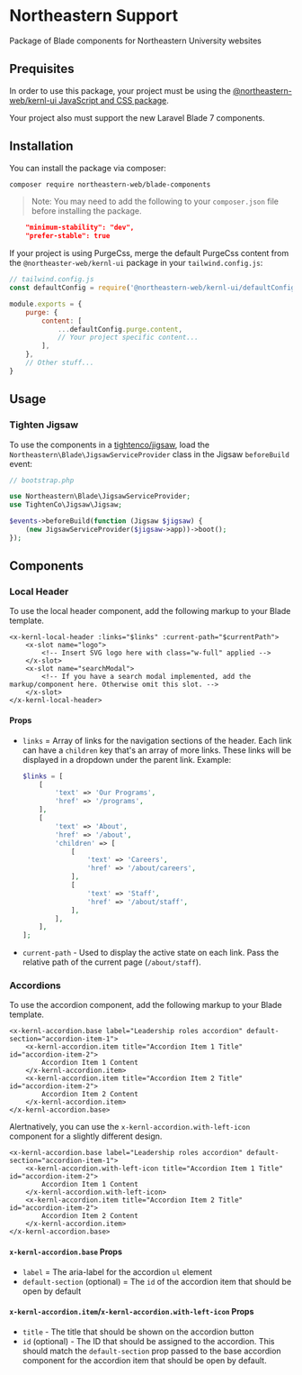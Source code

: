 # Northeastern Support

Package of Blade components for Northeastern University websites

## Prequisites

In order to use this package, your project must be using the [@northeastern-web/kernl-ui JavaScript and CSS package](https://npmjs.com/package/@northeastern-web/kernl-ui).

Your project also must support the new Laravel Blade 7 components.

## Installation

You can install the package via composer:

```bash
composer require northeastern-web/blade-components
```

> Note: You may need to add the following to your `composer.json` file before installing the package.

```json
    "minimum-stability": "dev",
    "prefer-stable": true
```

If your project is using PurgeCss, merge the default PurgeCss content from the `@northeaster-web/kernl-ui` package in your `tailwind.config.js`:

```js
// tailwind.config.js
const defaultConfig = require('@northeastern-web/kernl-ui/defaultConfig');

module.exports = {
    purge: {
        content: [
            ...defaultConfig.purge.content,
            // Your project specific content...
        ],
    },
    // Other stuff...
}
```

## Usage

### Tighten Jigsaw

To use the components in a [tightenco/jigsaw](https://jigsaw.tighten.co), load the `Northeastern\Blade\JigsawServiceProvider` class in the Jigsaw `beforeBuild` event:

```php
// bootstrap.php

use Northeastern\Blade\JigsawServiceProvider;
use TightenCo\Jigsaw\Jigsaw;

$events->beforeBuild(function (Jigsaw $jigsaw) {
    (new JigsawServiceProvider($jigsaw->app))->boot();
});
```

## Components

### Local Header

To use the local header component, add the following markup to your Blade template.

```blade
<x-kernl-local-header :links="$links" :current-path="$currentPath">
    <x-slot name="logo">
        <!-- Insert SVG logo here with class="w-full" applied -->
    </x-slot>
    <x-slot name="searchModal">
        <!-- If you have a search modal implemented, add the markup/component here. Otherwise omit this slot. -->
    </x-slot>
</x-kernl-local-header>
```

#### Props

- `links` = Array of links for the navigation sections of the header. Each link can have a `children` key that's an array of more links. These links will be displayed in a dropdown under the parent link. Example:
    ```php
    $links = [
        [
            'text' => 'Our Programs',
            'href' => '/programs',
        ],
        [
            'text' => 'About',
            'href' => '/about',
            'children' => [
                [
                    'text' => 'Careers',
                    'href' => '/about/careers',
                ],
                [
                    'text' => 'Staff',
                    'href' => '/about/staff',
                ],
            ],
        ],
    ];
    ```
- `current-path` - Used to display the active state on each link. Pass the relative path of the current page (`/about/staff`).

### Accordions

To use the accordion component, add the following markup to your Blade template.

```blade
<x-kernl-accordion.base label="Leadership roles accordion" default-section="accordion-item-1">
    <x-kernl-accordion.item title="Accordion Item 1 Title" id="accordion-item-2">
        Accordion Item 1 Content
    </x-kernl-accordion.item>
    <x-kernl-accordion.item title="Accordion Item 2 Title" id="accordion-item-2">
        Accordion Item 2 Content
    </x-kernl-accordion.item>
</x-kernl-accordion.base>
```

Alertnatively, you can use the `x-kernl-accordion.with-left-icon` component for a slightly different design.

```blade
<x-kernl-accordion.base label="Leadership roles accordion" default-section="accordion-item-1">
    <x-kernl-accordion.with-left-icon title="Accordion Item 1 Title" id="accordion-item-2">
        Accordion Item 1 Content
    </x-kernl-accordion.with-left-icon>
    <x-kernl-accordion.item title="Accordion Item 2 Title" id="accordion-item-2">
        Accordion Item 2 Content
    </x-kernl-accordion.item>
</x-kernl-accordion.base>
```

#### `x-kernl-accordion.base` Props

- `label` = The aria-label for the accordion `ul` element
- `default-section` (optional) = The `id` of the accordion item that should be open by default

#### `x-kernl-accordion.item`/`x-kernl-accordion.with-left-icon` Props

- `title` - The title that should be shown on the accordion button
- `id` (optional) - The ID that should be assigned to the accordion. This should match the `default-section` prop passed to the base accordion component for the accordion item that should be open by default.
